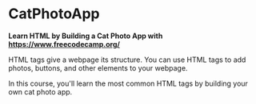 # CatPhotoApp
<strong>Learn HTML by Building a Cat Photo App with https://www.freecodecamp.org/</strong>

HTML tags give a webpage its structure. You can use HTML tags to add photos, buttons, and other elements to your webpage.

In this course, you'll learn the most common HTML tags by building your own cat photo app.
